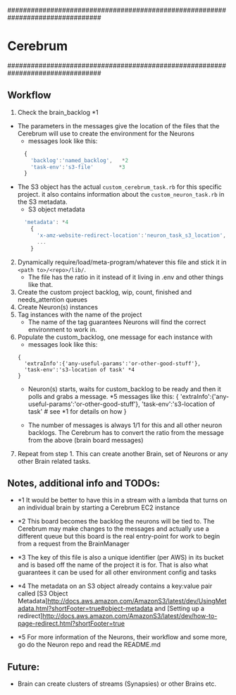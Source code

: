 ################################################################################
# Cerebrum
################################################################################

## Workflow
1. Check the brain_backlog                                                  *1
  * The parameters in the messages give the location of the files that the
      Cerebrum will use to create the environment for the Neurons
      - messages look like this: 
      ```Javascript
        {
          'backlog':'named_backlog',   *2
          'task-env':'s3-file'        *3                                                    
        }
      ```
  * The S3 object has the actual `custom_cerebrum_task.rb` for this specific project.
    it also contains information about the `custom_neuron_task.rb` in the S3 metadata.
    - S3 object metadata
    ```Javascript
      'metadata': *4
        {
          'x-amz-website-redirect-location':'neuron_task_s3_location',
          ...
        } 
    ```
2. Dynamically require/load/meta-program/whatever this file and stick it in
    `<path to>/<repo>/lib/`.
    * The file has the ratio in it instead of it living in .env and other things like that.
3. Create the custom project backlog, wip, count, finished and needs_attention queues
4. Create Neuron(s) instances
5. Tag instances with the name of the project
    * The name of the tag guarantees Neurons will find the correct environment to work in.
6. Populate the custom_backlog, one message for each instance with 
    - messages look like this:
    ```Javasript
    {
      'extraInfo':{'any-useful-params':'or-other-good-stuff'},
      'task-env':'s3-location of task' *4
    }
    ```
      * Neuron(s) starts, waits for custom_backlog to be ready and then it polls 
        and grabs a message. *5
          messages like this:
           {
             'extraInfo':{'any-useful-params':'or-other-good-stuff'},
             'task-env':'s3-location of task' # see *1 for details on how 
           }
      
      * The number of messages is always 1/1 for this and all other neuron 
        backlogs. The Cerebrum has to convert the ratio from the message 
        from the above (brain board messages)
  7.  Repeat from step 1.  This can create another Brain, set of Neurons or 
        any other Brain related tasks.



## Notes, additional info and TODOs:
* *1  It would be better to have this in a stream with a lambda that turns on an
      individual brain by starting a Cerebrum EC2 instance

* *2  This board becomes the backlog the neurons will be tied to.  The Cerebrum
      may make changes to the messages and actually use a different queue
      but this board is the real entry-point for work to begin from a request
      from the BrainManager
* *3  The key of this file is also a unique identifier (per AWS) in its bucket
      and is based off the name of the project it is for.  That is also what
      guarantees it can be used for all other environment config and tasks
* *4  The metadata on an S3 object already contains a key:value pair called
      [S3 Object Metadata]http://docs.aws.amazon.com/AmazonS3/latest/dev/UsingMetadata.html?shortFooter=true#object-metadata
      and
      [Setting up a redirect]http://docs.aws.amazon.com/AmazonS3/latest/dev/how-to-page-redirect.html?shortFooter=true
* *5  For more information of the Neurons, their workflow and some more, go do
      the Neuron repo and read the README.md

## Future:
  * Brain can create clusters of streams (Synapsies) or other Brains etc.